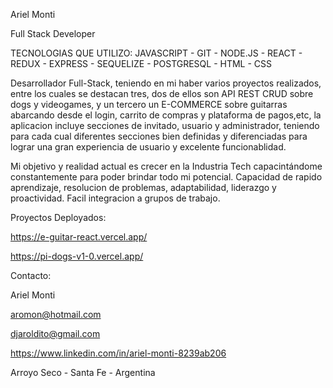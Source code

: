 Ariel Monti



Full Stack Developer

TECNOLOGIAS QUE UTILIZO:
JAVASCRIPT - GIT - NODE.JS - REACT - REDUX - EXPRESS - SEQUELIZE - POSTGRESQL - HTML - CSS

Desarrollador Full-Stack, teniendo en mi haber varios proyectos realizados, entre los cuales se destacan tres, dos de ellos son API REST CRUD sobre dogs y videogames, y un tercero un E-COMMERCE sobre guitarras abarcando desde el login, carrito de compras y plataforma de pagos,etc, la aplicacion incluye secciones de invitado, usuario y administrador, teniendo para cada cual diferentes secciones bien definidas y diferenciadas para lograr una gran experiencia de usuario y excelente funcionablidad.

Mi objetivo y realidad actual es crecer en la Industria Tech capacintándome constantemente para poder brindar todo mi potencial.
Capacidad de rapido aprendizaje, resolucion de problemas, adaptabilidad, liderazgo y proactividad.
Facil integracion a grupos de trabajo.

Proyectos Deployados:


https://e-guitar-react.vercel.app/ 


https://pi-dogs-v1-0.vercel.app/

Contacto:


Ariel Monti


aromon@hotmail.com


djaroldito@gmail.com


https://www.linkedin.com/in/ariel-monti-8239ab206


Arroyo Seco - Santa Fe - Argentina
